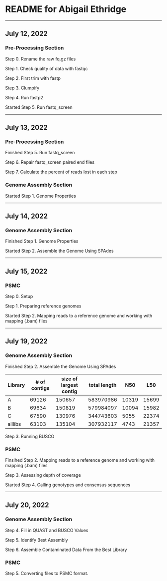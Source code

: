 # README for Abigail Ethridge

---

## July 12, 2022
### Pre-Processing Section

Step 0. Rename the raw fq.gz files

Step 1. Check quality of data with fastqc

Step 2. First trim with fastp

Step 3. Clumpify

Step 4. Run fastp2

Started Step 5. Run fastq_screen

---

## July 13, 2022
### Pre-Processing Section

Finished Step 5. Run fastq_screen

Step 6. Repair fastq_screen paired end files

Step 7. Calculate the percent of reads lost in each step

### Genome Assembly Section

Started Step 1. Genome Properties

---

## July 14, 2022
### Genome Assembly Section

Finished Step 1. Genome Properties

Started Step 2. Assemble the Genome Using SPAdes

---

## July 15, 2022
### PSMC

Step 0. Setup

Step 1. Preparing reference genomes

Started Step 2. Mapping reads to a reference genome and working with mapping (.bam) files

---

## July 19, 2022
### Genome Assembly Section

Finished Step 2. Assemble the Genome Using SPAdes

Library  |  # of contigs |  size of largest contig  |  total length  |  N50  |  L50
---  | ---  |  ---  |  ---  |  ---  |  ---
A  |  69126  |  150657  |  583970986  |  10319  |  15699
B  |  69634  |  150819  |  579984097  |  10094  |  15982
C  |  67590  |  130976  |  344743603  |  5055  |  22374
alllibs  |  63103  |  135104  |  307932117  |  4743  |  21357

Step 3. Running BUSCO

### PSMC

Finsihed Step 2. Mapping reads to a reference genome and working with mapping (.bam) files

Step 3. Assessing depth of coverage

Started Step 4. Calling genotypes and consensus sequences

---

## July 20, 2022
### Genome Assembly Section

Step 4. Fill in QUAST and BUSCO Values

Step 5. Identify Best Assembly

Step 6. Assemble Contaminated Data From the Best Library

### PSMC

Step 5. Converting files to PSMC format.

